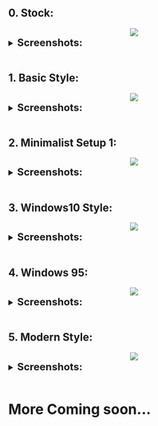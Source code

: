 
## 0. Stock:

<center><img src="https://raw.githubusercontent.com/sabamdarif/termux-desktop/setup-files/images/xfce/look_0/desktop.png"></center>

<details style ="font-size: larger">
<summary><b style ="font-size: larger">Screenshots: </b></summary>

|Apps|App Menu|
|--|--|
|![img](https://raw.githubusercontent.com/sabamdarif/termux-desktop/setup-files/images/xfce/look_0/apps.png)|![img](https://raw.githubusercontent.com/sabamdarif/termux-desktop/setup-files/images/xfce/look_0/app-menu.png)|

</details>
<br>

## 1. Basic Style:

<center><img src="https://raw.githubusercontent.com/sabamdarif/termux-desktop/setup-files/images/xfce/look_1/look.png"></center>

<details style ="font-size: larger">
<summary><b style ="font-size: larger">Screenshots: </b></summary>
<img src="https://raw.githubusercontent.com/sabamdarif/termux-desktop/setup-files/images/xfce/look_1/desktop.png">
</details>

<br>

## 2. Minimalist Setup 1:

<center><img src="https://raw.githubusercontent.com/sabamdarif/termux-desktop/setup-files/images/xfce/look_2/desktop.png"></center>

<details style ="font-size: larger">
<summary><b style ="font-size: larger">Screenshots: </b></summary>

|Apps|Panel|App Search|
|--|--|--|
|![img](https://raw.githubusercontent.com/sabamdarif/termux-desktop/setup-files/images/xfce/look_2/apps.png)|![img](https://raw.githubusercontent.com/sabamdarif/termux-desktop/setup-files/images/xfce/look_2/extra.png)|![img](https://raw.githubusercontent.com/sabamdarif/termux-desktop/setup-files/images/xfce/look_2/app-search.png)|

</details>
<br>

## 3. Windows10 Style:

<center><img src="https://raw.githubusercontent.com/sabamdarif/termux-desktop/setup-files/images/xfce/look_3/desktop.png"></center>

<details style ="font-size: larger">
<summary><b style ="font-size: larger">Screenshots: </b></summary>

|Apps|Menubar|Buttons|
|--|--|--|
|![img](https://raw.githubusercontent.com/sabamdarif/termux-desktop/setup-files/images/xfce/look_3/basic-apps.png)|![img](https://raw.githubusercontent.com/sabamdarif/termux-desktop/setup-files/images/xfce/look_3/menu.png)|![img](https://raw.githubusercontent.com/sabamdarif/termux-desktop/setup-files/images/xfce/look_3/win-like-close.png)|

</details>
<br>

## 4. Windows 95:

<center><img src="https://raw.githubusercontent.com/sabamdarif/termux-desktop/setup-files/images/xfce/look_4/desktop.png"></center>

<details style ="font-size: larger">
<summary><b style ="font-size: larger">Screenshots: </b></summary>

|Start Menu|Apps|
|--|--|
|![img](https://raw.githubusercontent.com/sabamdarif/termux-desktop/setup-files/images/xfce/look_4/start-menu.png)|![img](https://raw.githubusercontent.com/sabamdarif/termux-desktop/setup-files/images/xfce/look_4/basic-apps.png)|

</details>
<br>

## 5. Modern Style:

<center><img src="https://raw.githubusercontent.com/sabamdarif/termux-desktop/setup-files/images/xfce/look_5/desktop.png"></center>

<details style ="font-size: larger">
<summary><b style ="font-size: larger">Screenshots: </b></summary>

|Start Menu|Apps|
|--|--|
|![img](https://raw.githubusercontent.com/sabamdarif/termux-desktop/setup-files/images/xfce/look_5/app-menu.png)|![img](https://raw.githubusercontent.com/sabamdarif/termux-desktop/setup-files/images/xfce/look_5/apps.png)|

</details>
<br>

# More Coming soon...